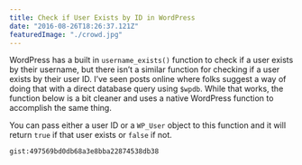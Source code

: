 ```yaml
---
title: Check if User Exists by ID in WordPress
date: "2016-08-26T18:26:37.121Z"
featuredImage: "./crowd.jpg"
---
```


WordPress has a built in `username_exists()` function to check if a user exists by their username, but there isn’t a similar function for checking if a user exists by their user ID. I’ve seen posts online where folks suggest a way of doing that with a direct database query using `$wpdb`. While that works, the function below is a bit cleaner and uses a native WordPress function to accomplish the same thing.

You can pass either a user ID or a `WP_User` object to this function and it will return `true` if that user exists or `false` if not.

`gist:497569bd0db68a3e8bba22874538db38`
